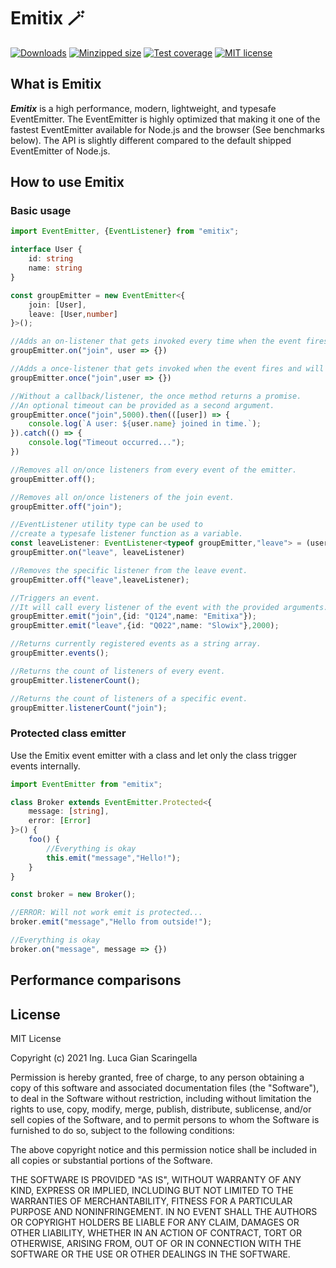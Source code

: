 # Emitix 🪄

[![Downloads](https://img.shields.io/npm/dm/emitix)](https://www.npmjs.com/package/emitix)
[![Minzipped size](https://img.shields.io/bundlephobia/minzip/emitix)](https://www.npmjs.com/package/emitix)
[![Test coverage](https://img.shields.io/badge/test%20coverage-97.03%20%25-brightgreen)](https://www.npmjs.com/package/emitix)
[![MIT license](https://img.shields.io/badge/License-MIT-blue.svg)](https://lbesson.mit-license.org/)

## What is Emitix
***Emitix*** is a high performance, modern, lightweight, and typesafe EventEmitter. 
The EventEmitter is highly optimized that making it one of the fastest EventEmitter available for Node.js and the browser (See benchmarks below).
The API is slightly different compared to the default shipped EventEmitter of Node.js.

## How to use Emitix

### Basic usage

```typescript
import EventEmitter, {EventListener} from "emitix";

interface User {
    id: string
    name: string
}

const groupEmitter = new EventEmitter<{
    join: [User],
    leave: [User,number]
}>();

//Adds an on-listener that gets invoked every time when the event fires.
groupEmitter.on("join", user => {})

//Adds a once-listener that gets invoked when the event fires and will be removed.
groupEmitter.once("join",user => {})

//Without a callback/listener, the once method returns a promise.
//An optional timeout can be provided as a second argument.
groupEmitter.once("join",5000).then(([user]) => {
    console.log(`A user: ${user.name} joined in time.`);
}).catch(() => {
    console.log("Timeout occurred...");
})

//Removes all on/once listeners from every event of the emitter.
groupEmitter.off();

//Removes all on/once listeners of the join event.
groupEmitter.off("join");

//EventListener utility type can be used to
//create a typesafe listener function as a variable.
const leaveListener: EventListener<typeof groupEmitter,"leave"> = (user,stayedSeconds) => {};
groupEmitter.on("leave", leaveListener)

//Removes the specific listener from the leave event.
groupEmitter.off("leave",leaveListener);

//Triggers an event.
//It will call every listener of the event with the provided arguments.
groupEmitter.emit("join",{id: "Q124",name: "Emitixa"});
groupEmitter.emit("leave",{id: "Q022",name: "Slowix"},2000);

//Returns currently registered events as a string array.
groupEmitter.events();

//Returns the count of listeners of every event.
groupEmitter.listenerCount();

//Returns the count of listeners of a specific event.
groupEmitter.listenerCount("join");
```

### Protected class emitter
Use the Emitix event emitter with a class and let only the class trigger events internally.

```typescript
import EventEmitter from "emitix";

class Broker extends EventEmitter.Protected<{
    message: [string],
    error: [Error]
}>() {
    foo() {
        //Everything is okay
        this.emit("message","Hello!");
    }
}

const broker = new Broker();

//ERROR: Will not work emit is protected...
broker.emit("message","Hello from outside!");

//Everything is okay
broker.on("message", message => {})
```

## Performance comparisons



## License

MIT License

Copyright (c) 2021 Ing. Luca Gian Scaringella

Permission is hereby granted, free of charge, to any person obtaining a copy
of this software and associated documentation files (the "Software"), to deal
in the Software without restriction, including without limitation the rights
to use, copy, modify, merge, publish, distribute, sublicense, and/or sell
copies of the Software, and to permit persons to whom the Software is
furnished to do so, subject to the following conditions:

The above copyright notice and this permission notice shall be included in all
copies or substantial portions of the Software.

THE SOFTWARE IS PROVIDED "AS IS", WITHOUT WARRANTY OF ANY KIND, EXPRESS OR
IMPLIED, INCLUDING BUT NOT LIMITED TO THE WARRANTIES OF MERCHANTABILITY,
FITNESS FOR A PARTICULAR PURPOSE AND NONINFRINGEMENT. IN NO EVENT SHALL THE
AUTHORS OR COPYRIGHT HOLDERS BE LIABLE FOR ANY CLAIM, DAMAGES OR OTHER
LIABILITY, WHETHER IN AN ACTION OF CONTRACT, TORT OR OTHERWISE, ARISING FROM,
OUT OF OR IN CONNECTION WITH THE SOFTWARE OR THE USE OR OTHER DEALINGS IN THE
SOFTWARE.